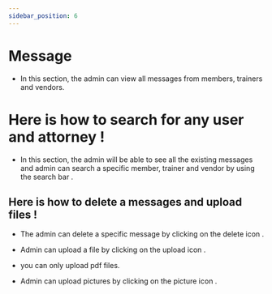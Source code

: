 ```yaml
---
sidebar_position: 6
---
```


# Message
- In this section, the admin can view all messages from members, trainers and vendors.
 <!-- msg msg -->
# Here is how to search for any user and attorney !
- In this section, the admin will be able to see all the existing messages and admin can search a specific member, trainer and vendor by using the search bar .
 <!-- msg -->
## Here is how to delete a messages and upload files !

- The admin can delete a specific message by clicking on the delete icon .
<!-- msg -->

- Admin can upload a file by clicking on the upload icon .

- you can only upload pdf files.

<!-- msg -->

- Admin can upload pictures by clicking on the picture icon .
<!-- msg -->